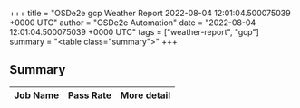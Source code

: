 +++
title = "OSDe2e gcp Weather Report 2022-08-04 12:01:04.500075039 +0000 UTC"
author = "OSDe2e Automation"
date = "2022-08-04 12:01:04.500075039 +0000 UTC"
tags = ["weather-report", "gcp"]
summary = "<table class=\"summary\"></table>"
+++
## Summary

| Job Name | Pass Rate | More detail |
|----------|-----------|-------------|




